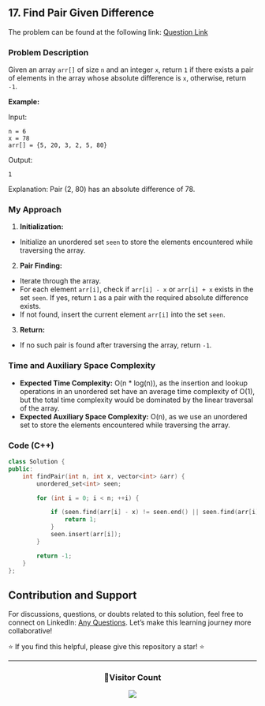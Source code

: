 ## 17. Find Pair Given Difference

The problem can be found at the following link: [Question Link](https://www.geeksforgeeks.org/problems/find-pair-given-difference1559/1)

### Problem Description

Given an array `arr[]` of size `n` and an integer `x`, return `1` if there exists a pair of elements in the array whose absolute difference is `x`, otherwise, return `-1`.

**Example:**

Input:

```
n = 6
x = 78
arr[] = {5, 20, 3, 2, 5, 80}
```

Output:

```
1
```

Explanation:
Pair (2, 80) has an absolute difference of 78.

### My Approach

1. **Initialization:**

- Initialize an unordered set `seen` to store the elements encountered while traversing the array.

2. **Pair Finding:**

- Iterate through the array.
- For each element `arr[i]`, check if `arr[i] - x` or `arr[i] + x` exists in the set `seen`. If yes, return `1` as a pair with the required absolute difference exists.
- If not found, insert the current element `arr[i]` into the set `seen`.

3. **Return:**

- If no such pair is found after traversing the array, return `-1`.

### Time and Auxiliary Space Complexity

- **Expected Time Complexity:** O(n \* log(n)), as the insertion and lookup operations in an unordered set have an average time complexity of O(1), but the total time complexity would be dominated by the linear traversal of the array.
- **Expected Auxiliary Space Complexity:** O(n), as we use an unordered set to store the elements encountered while traversing the array.

### Code (C++)

```cpp
class Solution {
public:
    int findPair(int n, int x, vector<int> &arr) {
        unordered_set<int> seen;

        for (int i = 0; i < n; ++i) {

            if (seen.find(arr[i] - x) != seen.end() || seen.find(arr[i] + x) != seen.end()) {
                return 1;
            }
            seen.insert(arr[i]);
        }

        return -1;
    }
};
```

## Contribution and Support

For discussions, questions, or doubts related to this solution, feel free to connect on LinkedIn: [Any Questions](https://www.linkedin.com/in/patel-hetkumar-sandipbhai-8b110525a/). Let’s make this learning journey more collaborative!

⭐ If you find this helpful, please give this repository a star! ⭐

---

<div align="center">
  <h3><b>📍Visitor Count</b></h3>
</div>

<p align="center">
  <img src="https://profile-counter.glitch.me/Hunterdii/count.svg" />
</p>
